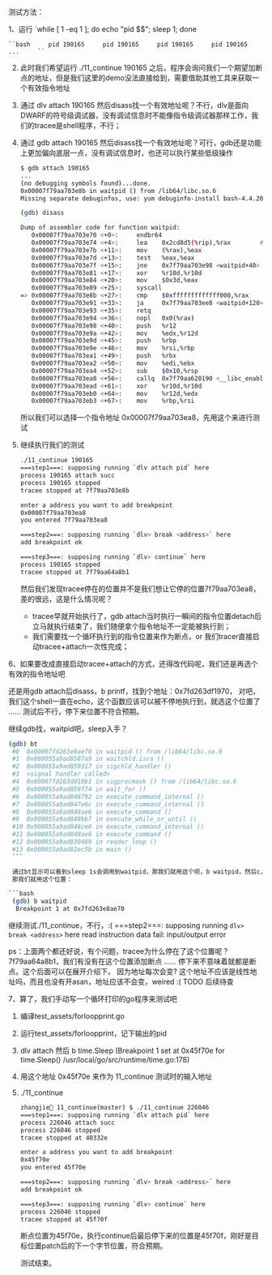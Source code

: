 测试方法：

1、运行 `while [ 1 -eq 1 ]; do echo "pid $$"; sleep 1; done

    ``bash     pid 190165     pid 190165     pid 190165     pid 190165     ...     ``

2. 此时我们希望运行 ./11_continue 190165 之后，程序会询问我们一个期望加断点的地址，但是我们这里的demo没法直接给到，需要借助其他工具来获取一个有效指令地址
3. 通过 dlv attach 190165 然后disass找一个有效地址呢？不行，dlv是面向DWARF的符号级调试器，没有调试信息时不能像指令级调试器那样工作，我们的tracee是shell程序，不行；
4. 通过 gdb attach 190165 然后disass找一个有效地址呢？可行，gdb还是功能上更加偏向底层一点，没有调试信息时，也还可以执行某些低级操作

   ```bash
   $ gdb attach 190165
   ...
   (no debugging symbols found)...done.
   0x00007f79aa703e8b in waitpid () from /lib64/libc.so.6
   Missing separate debuginfos, use: yum debuginfo-install bash-4.4.20-5.el8.x86_64

   (gdb) disass

   Dump of assembler code for function waitpid:
      0x00007f79aa703e70 <+0>:     endbr64
      0x00007f79aa703e74 <+4>:     lea    0x2cd8d5(%rip),%rax        # 0x7f79aa9d1750 <__libc_multiple_threads>
      0x00007f79aa703e7b <+11>:    mov    (%rax),%eax
      0x00007f79aa703e7d <+13>:    test   %eax,%eax
      0x00007f79aa703e7f <+15>:    jne    0x7f79aa703e98 <waitpid+40>
      0x00007f79aa703e81 <+17>:    xor    %r10d,%r10d
      0x00007f79aa703e84 <+20>:    mov    $0x3d,%eax
      0x00007f79aa703e89 <+25>:    syscall
   => 0x00007f79aa703e8b <+27>:    cmp    $0xfffffffffffff000,%rax
      0x00007f79aa703e91 <+33>:    ja     0x7f79aa703ee8 <waitpid+120>
      0x00007f79aa703e93 <+35>:    retq
      0x00007f79aa703e94 <+36>:    nopl   0x0(%rax)
      0x00007f79aa703e98 <+40>:    push   %r12
      0x00007f79aa703e9a <+42>:    mov    %edx,%r12d
      0x00007f79aa703e9d <+45>:    push   %rbp
      0x00007f79aa703e9e <+46>:    mov    %rsi,%rbp
      0x00007f79aa703ea1 <+49>:    push   %rbx
      0x00007f79aa703ea2 <+50>:    mov    %edi,%ebx
      0x00007f79aa703ea4 <+52>:    sub    $0x10,%rsp
      0x00007f79aa703ea8 <+56>:    callq  0x7f79aa620190 <__libc_enable_asynccancel>
      0x00007f79aa703ead <+61>:    xor    %r10d,%r10d
      0x00007f79aa703eb0 <+64>:    mov    %r12d,%edx
      0x00007f79aa703eb3 <+67>:    mov    %rbp,%rsi
   ```
   所以我们可以选择一个指令地址 0x00007f79aa703ea8，先用这个来进行测试
5. 继续执行我们的测试

   ```bash
   ./11_continue 190165
   ===step1===: supposing running `dlv attach pid` here
   process 190165 attach succ
   process 190165 stopped
   tracee stopped at 7f79aa703e8b

   enter a address you want to add breakpoint
   0x00007f79aa703ea8
   you entered 7f79aa703ea8

   ===step2===: supposing running `dlv> break <address>` here
   add breakpoint ok

   ===step3===: supposing running `dlv> continue` here
   process 190165 stopped
   tracee stopped at 7f79aa64a8b1
   ```

   然后我们发现tracee停在的位置并不是我们想让它停的位置7f79aa703ea8，差的很远，这是什么情况呢？
   - tracee早就开始执行了，gdb attach当时执行一瞬间的指令位置detach后立马就执行结束了，我们随便拿个指令地址不一定能被执行到；
   - 我们需要找一个循环执行到的指令位置来作为断点，or 我们tracer直接启动tracee+attach一次性完成；

6、如果要改成直接启动tracee+attach的方式，还得改代码呢，我们还是再选个有效的指令地址吧

   还是用gdb attach后disass，b printf，找到个地址：0x7fd263df1970，
   对吧，我们这个shell一直在echo，这个函数应该可以被不停地执行到，就选这个位置了 …… 测试后不行，停下来位置不符合预期。

   继续gdb找，waitpid吧，sleep入手？
   ```bash
   (gdb) bt
    #0  0x00007fd263e8ae70 in waitpid () from /lib64/libc.so.6
    #1  0x000055a9ad8587a9 in waitchld.isra ()
    #2  0x000055a9ad859317 in sigchld_handler ()
    #3  <signal handler called>
    #4  0x00007fd263dd18b1 in sigprocmask () from /lib64/libc.so.6
    #5  0x000055a9ad859f74 in wait_for ()
    #6  0x000055a9ad848792 in execute_command_internal ()
    #7  0x000055a9ad847e6c in execute_command_internal ()
    #8  0x000055a9ad848ae6 in execute_command ()
    #9  0x000055a9ad848bb7 in execute_while_or_until ()
    #10 0x000055a9ad846ce6 in execute_command_internal ()
    #11 0x000055a9ad848ae6 in execute_command ()
    #12 0x000055a9ad830489 in reader_loop ()
    #13 0x000055a9ad82ec5b in main ()
    ```

    通过bt显示可以看到sleep 1s会调用到waitpid，那我们就用这个呗，b waitpid，然后c，然后c，发现是可以被命中这个位置的。
    那我们就用这个位置：

   ```bash
    (gdb) b waitpid
     Breakpoint 1 at 0x7fd263e8ae70
   ```

   继续测试./11_continue，不行，:(
   ===step2===: supposing running `dlv> break <address>` here
   read instruction data fail: input/output error
   
   ps：上面两个都还好说，有个问题，tracee为什么停在了这个位置呢？7f79aa64a8b1，我们有没有在这个位置添加断点 …… 停下来不意味着就都是断点。这个后面可以在展开介绍下。
   因为地址每次会变? 这个地址不应该是线性地址吗，而且也没有开asan，地址应该不会变，weired :( TODO 后续待查

7、算了，我们手动写一个循环打印的go程序来测试吧

   1. 编译test_assets/forloopprint.go
   2. 运行test_assets/forloopprint，记下输出的pid
   3. dlv attach <pid> 然后 b time.Sleep (Breakpoint 1 set at 0x45f70e for time.Sleep() /usr/local/go/src/runtime/time.go:178)
   4. 用这个地址 0x45f70e 来作为 11_continue 测试时的输入地址
   5. ./11_continue <pid>

      ```bash
      zhangjie🦀 11_continue(master) $ ./11_continue 226046
      ===step1===: supposing running `dlv attach pid` here
      process 226046 attach succ
      process 226046 stopped
      tracee stopped at 40332e

      enter a address you want to add breakpoint
      0x45f70e
      you entered 45f70e

      ===step2===: supposing running `dlv> break <address>` here
      add breakpoint ok

      ===step3===: supposing running `dlv> continue` here
      process 226046 stopped
      tracee stopped at 45f70f
      ```

      断点位置为45f70e，执行continue后最后停下来的位置是45f70f，刚好是目标位置patch后的下一个字节位置，符合预期。

      测试结束。
